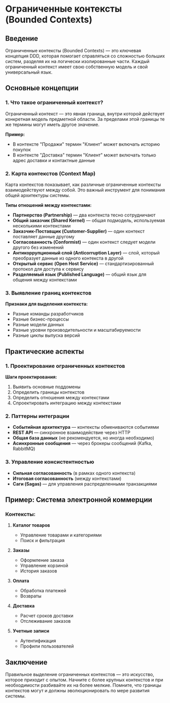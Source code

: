 # Ограниченные контексты (Bounded Contexts)

## Введение

Ограниченные контексты (Bounded Contexts) — это ключевая концепция DDD, которая помогает справляться со сложностью больших систем, разделяя их на логически изолированные части. Каждый ограниченный контекст имеет свою собственную модель и свой универсальный язык.

## Основные концепции

### 1. Что такое ограниченный контекст?

Ограниченный контекст — это явная граница, внутри которой действует конкретная модель предметной области. За пределами этой границы те же термины могут иметь другое значение.

**Пример:**
- В контексте "Продажи" термин "Клиент" может включать историю покупок
- В контексте "Доставка" термин "Клиент" может включать только адрес доставки и контактные данные

### 2. Карта контекстов (Context Map)

Карта контекстов показывает, как различные ограниченные контексты взаимодействуют между собой. Это важный инструмент для понимания общей архитектуры системы.

**Типы отношений между контекстами:**
- **Партнерство (Partnership)** — два контекста тесно сотрудничают
- **Общий заказчик (Shared Kernel)** — общая подмодель, используемая несколькими контекстами
- **Заказчик-Поставщик (Customer-Supplier)** — один контекст поставляет данные другому
- **Согласованность (Conformist)** — один контекст следует модели другого без изменений
- **Антикоррупционный слой (Anticorruption Layer)** — слой, который преобразует данные из одного контекста в другой
- **Открытый сервис (Open Host Service)** — стандартизированный протокол для доступа к сервису
- **Разделяемый язык (Published Language)** — общий язык для общения между контекстами

### 3. Выявление границ контекстов

**Признаки для выделения контекста:**
- Разные команды разработчиков
- Разные бизнес-процессы
- Разные модели данных
- Разные уровни производительности и масштабируемости
- Разные циклы выпуска версий

## Практические аспекты

### 1. Проектирование ограниченных контекстов

**Шаги проектирования:**
1. Выявить основные поддомены
2. Определить границы контекстов
3. Определить отношения между контекстами
4. Спроектировать интеграцию между контекстами

### 2. Паттерны интеграции

- **Событийная архитектура** — контексты обмениваются событиями
- **REST API** — синхронное взаимодействие через HTTP
- **Общая база данных** (не рекомендуется, но иногда необходимо)
- **Асинхронные сообщения** — через брокеры сообщений (Kafka, RabbitMQ)

### 3. Управление консистентностью

- **Сильная согласованность** (в рамках одного контекста)
- **Итоговая согласованность** (между контекстами)
- **Саги (Sagas)** — для управления распределенными транзакциями

## Пример: Система электронной коммерции

### Контексты:

1. **Каталог товаров**
   - Управление товарами и категориями
   - Поиск и фильтрация

2. **Заказы**
   - Оформление заказа
   - Управление корзиной
   - История заказов

3. **Оплата**
   - Обработка платежей
   - Возвраты

4. **Доставка**
   - Расчет сроков доставки
   - Отслеживание заказов

5. **Учетные записи**
   - Аутентификация
   - Профили пользователей

## Заключение

Правильное выделение ограниченных контекстов — это искусство, которое приходит с опытом. Начните с более крупных контекстов и при необходимости разбивайте их на более мелкие. Помните, что границы контекстов могут и должны эволюционировать по мере развития системы.
